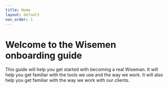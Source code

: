 ```yaml
---
title: Home
layout: default
nav_order: 1
---
```


# Welcome to the Wisemen onboarding guide
This guide will help you get started with becoming a real Wiseman. It will help you get familiar with the tools we use and the way we work. It will also help you get familiar with the way we work with our clients.

